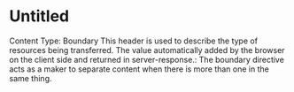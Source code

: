 # Untitled

Content Type: Boundary
This header is used to describe the type of resources being transferred. The value automatically added by the browser on the client side and returned in server-response.: The boundary directive acts as a maker to separate content when there is more than one in the same thing.